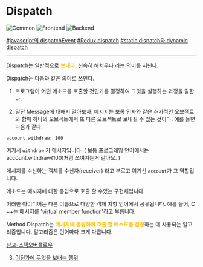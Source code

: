 # Dispatch

![Common](https://raw.githubusercontent.com/meotitda/DICTIONARY/master/2TAT1C/Label_Common.png)
![Frontend](https://raw.githubusercontent.com/meotitda/DICTIONARY/master/2TAT1C/Label_Frontend.png)
![Backend](https://raw.githubusercontent.com/meotitda/DICTIONARY/master/2TAT1C/Label_Backend.png)

<a href="https://developer.mozilla.org/ko/docs/Web/API/EventTarget/dispatchEvent">#javascript의 dispatchEvent</a>
<a href="">#Redux dispatch</a>
<a href="https://medium.com/ingeniouslysimple/static-and-dynamic-dispatch-324d3dc890a3">#static dispatch와 dynamic dispatch</a>

---

Dispatch는 일반적으로 <span style="color:#FFBF00; font-weight:bold;">보내다</span>, 신속히 해치우다 라는 의미를 지닌다.

Dispatch는 다음과 같은 의미로 쓰인다.

1. 프로그램이 어떤 메소드를 호출할 것인가를 결정하여 그것을 실행하는 과정을 말한다.

2. 일단 Message에 대해서 알아보자.
   메시지는 보통 인자와 같은 추가적인 오브젝트와 함께 하나의 오브젝트에서 또 다른 오브젝트로 보내질 수 있는 것이다.
   예를 들면 다음과 같다.

```
account withdraw: 100
```

여기서 `withdraw` 가 메시지입니다. ( 보통 프로그래밍 언어에서는 account.withdraw(100)처럼 쓰여지는거 같아요. )

메시지를 수신하는 객체를 수신자(receiver) 라고 부르고 여기선 `account`가 그 역할입니다.

메소드는 메시지에 대한 응답으로 호출 할 수있는 구현체입니다.

이러한 아이디어는 다른 이름으로 다양한 객체 지향 언어에서 공유됩니다. 예를 들어, C ++는 메시지를 'virtual member function'라고 부릅니다.

Method Dispatch는 <span style="color:#FFBF00; font-weight:bold;">메시지에 응답하여 호출 할 메소드를 결정</span>하는 데 사용되는 알고리즘입니다. 알고리즘은 언어마다 크게 다릅니다.

<a href="https://stackoverflow.com/questions/1805510/what-is-method-dispatch">참고-스택오버플로우</a>

3. <a href="https://medium.com/ingeniouslysimple/static-and-dynamic-dispatch-324d3dc890a3">어딘가에 무엇을 보내는 행위</a>

